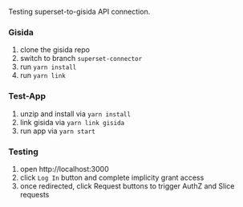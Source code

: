 Testing superset-to-gisida API connection.

### Gisida
1. clone the gisida repo
2. switch to branch `superset-connector`
3. run `yarn install`
4. run `yarn link`

### Test-App
1. unzip and install via `yarn install`
2. link gisida via `yarn link gisida`
3. run app via `yarn start`

### Testing
1. open http://localhost:3000
2. click `Log In` button and complete implicity grant access
3. once redirected, click Request buttons to trigger AuthZ and Slice requests
